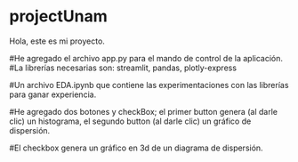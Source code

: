 # projectUnam
Hola, este es mi proyecto.


#He agregado el archivo app.py para el mando de control de la aplicación.
#La librerías necesarias son:  streamlit, pandas, plotly-express

#Un archivo EDA.ipynb que contiene las experimentaciones con las librerías para ganar experiencia.

#He agregado dos botones y checkBox; el primer button genera (al darle clic) un histograma, el segundo button (al darle clic) un gráfico de dispersión.

#El checkbox genera un gráfico en 3d de un diagrama de dispersión.